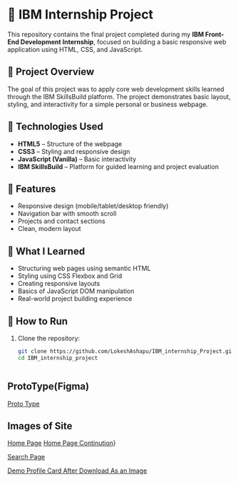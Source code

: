 # 💼 IBM Internship Project


This repository contains the final project completed during my **IBM Front-End Development Internship**, focused on building a basic responsive web application using HTML, CSS, and JavaScript.

## 📌 Project Overview


The goal of this project was to apply core web development skills learned through the IBM SkillsBuild platform. The project demonstrates basic layout, styling, and interactivity for a simple personal or business webpage.

## 🚀 Technologies Used


- **HTML5** – Structure of the webpage  
- **CSS3** – Styling and responsive design  
- **JavaScript (Vanilla)** – Basic interactivity  
- **IBM SkillsBuild** – Platform for guided learning and project evaluation

## 🎯 Features

- Responsive design (mobile/tablet/desktop friendly)  
- Navigation bar with smooth scroll  
- Projects and contact sections  
- Clean, modern layout

## 🧠 What I Learned

- Structuring web pages using semantic HTML  
- Styling using CSS Flexbox and Grid  
- Creating responsive layouts  
- Basics of JavaScript DOM manipulation  
- Real-world project building experience

## 📂 How to Run

1. Clone the repository:
   ```bash
   git clone https://github.com/LokeshAshapu/IBM_internship_Project.git
   cd IBM_internship_project



## ProtoType(Figma)
[Proto Type](https://www.figma.com/proto/McgP0JQodBkANO17plqz60/Emergency-Medical-Profile?node-id=1-2&p=f&t=skNktnt6fqTXOqvn-0&scaling=min-zoom&content-scaling=fixed&page-id=0%3A1)



## Images of Site 
[Home Page](https://drive.google.com/file/d/1Uqtai_r1CHRQsmc8znW0HuyVjpfEG9jU/view?usp=drive_link)
[Home Page Continution](https://drive.google.com/file/d/1F-PGI5drkYhXUuDPtwgBspi5ABM61Fl7/view?usp=drive_link)}

[Search Page](https://drive.google.com/file/d/1_doxJKIuh-nfUKI5ykwUlzjiTdu0gAIN/view?usp=drive_link)


[Demo Profile Card After Download As an Image](https://drive.google.com/file/d/17Bm98vbECiqB4wpG82yIIlMfi8G_FZHH/view?usp=drive_link)


